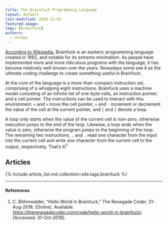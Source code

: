 ```yaml
---
title: The Brainfuck Programming Language
layout: default
last-modified: 2018-11-02
featured-image:
tags: [brainfuck]
authors:
  - chrboe
---
```


[According to Wikipedia][1], Brainfuck is an esoteric programming language created in
1992, and notable for its extreme minimalism. As people have implemented more and
more ridiculous programs with the language, it has become relatively well-known
over the years. Nowadays some see it as the ultimate coding challenge to create
something useful in Brainfuck.

At the core of the language is a more-than-compact instruction set, comprising
of a whopping eight instructions. Brainfuck uses a machine model consisting of
an infinite list of one-byte cells, an instruction pointer, and a cell pointer.
The instructions can be used to interact with this environment: `<` and `>`
move the cell pointer, `+` and `-` increment or decrement the value of the cell
at the current pointer, and `[` and `]` denote a loop.

A loop only starts when the value of the current cell is non-zero, otherwise
execution jumps to the end of the loop. Likewise, a loop ends when the value is
zero, otherwise the program jumps to the beginning of the loop. The remaining
two instructions, `,` and `.` read one character from the input into the current
cell and write one character from the current cell to the output, respectively.
That’s it!<sup>1</sup>

## Articles

{% include article_list.md collection=site.tags.brainfuck %}

---

#### References

1. C. Böhmwalder, “Hello World in Brainfuck,” The Renegade Coder, 31-Aug-2018.
  [Online]. Available: <https://therenegadecoder.com/code/hello-world-in-brainfuck/>.
  [Accessed: 31-Oct-2018].

[1]: https://en.wikipedia.org/wiki/Brainfuck
